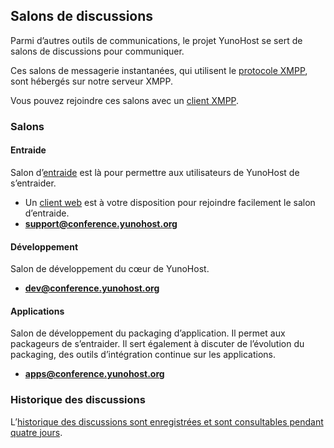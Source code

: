 ## Salons de discussions

Parmi d’autres outils de communications, le projet YunoHost se sert de salons de discussions pour communiquer.

Ces salons de messagerie instantanées, qui utilisent le [protocole XMPP](XMPP_fr), sont hébergés sur notre serveur XMPP.

Vous pouvez rejoindre ces salons avec un [client XMPP](https://fr.wikipedia.org/wiki/Liste_de_clients_XMPP).

### Salons
#### Entraide
Salon d’[entraide](support_fr) est là pour permettre aux utilisateurs de YunoHost de s’entraider.

- Un [client web](https://chat.yunohost.org) est à votre disposition pour rejoindre facilement le salon d’entraide.
- **[support@conference.yunohost.org](xmpp:support@conference.yunohost.org?join)**

#### Développement
Salon de développement du cœur de YunoHost.
- **[dev@conference.yunohost.org](xmpp:dev@conference.yunohost.org?join)**

#### Applications
Salon de développement du packaging d’application. Il permet aux packageurs de s’entraider.
Il sert également à discuter de l’évolution du packaging, des outils d’intégration continue sur les applications.
- **[apps@conference.yunohost.org](xmpp:apps@conference.yunohost.org?join)**

### Historique des discussions
L’[historique des discussions sont enregistrées et sont consultables pendant quatre jours](https://im.yunohost.org/logs).
